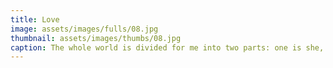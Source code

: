 ```yaml
---
title: Love
image: assets/images/fulls/08.jpg
thumbnail: assets/images/thumbs/08.jpg
caption: The whole world is divided for me into two parts: one is she, and there is all happiness, hope, light; the other is where she is not, and there is dejection and darkness.
---
```

